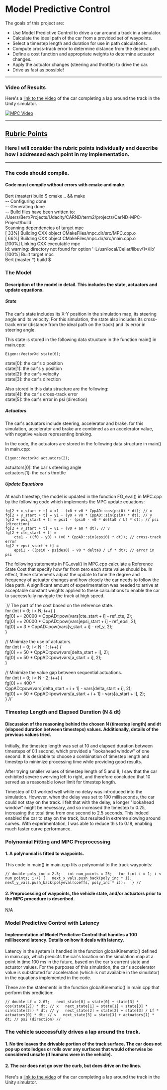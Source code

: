 # Model Predictive Control

The goals of this project are:

* Use Model Predictive Control to drive a car around a track in a simulator.
* Calculate the ideal path of the car from a provided set of waypoints.
* Select a timestep length and duration for use in path calculations.
* Compute cross-track error to determine distance from the desired path.
* Define a cost function and appropriate weights to determine actuator changes.
* Apply the actuator changes (steering and throttle) to drive the car.
* Drive as fast as possible!

---

### Video of Results

Here's a [link to the video](https://github.com/bertciccone/CarND-MPC-Project/blob/master/video/mpc_video.mov) of the car completing a lap around the track in the Unity simulator.

[![MPC Video](https://github.com/bertciccone/CarND-MPC-Project/blob/master/img/Screen%20Shot%202017-12-11%20at%2010.48.12%20AM.png)](https://github.com/bertciccone/CarND-MPC-Project/blob/master/video/mpc_video.mov)

---

## [Rubric Points](https://review.udacity.com/#!/rubrics/896/view)

### Here I will consider the rubric points individually and describe how I addressed each point in my implementation.  

---

### The code should compile.

#### Code must compile without errors with cmake and make.

Bert (master) build $ cmake .. && make  
-- Configuring done  
-- Generating done  
-- Build files have been written to:   /Users/Bert/Projects/Udacity/CARND/term2/projects/CarND-MPC-Project/build  
Scanning dependencies of target mpc  
[ 33%] Building CXX object CMakeFiles/mpc.dir/src/MPC.cpp.o  
[ 66%] Building CXX object CMakeFiles/mpc.dir/src/main.cpp.o  
[100%] Linking CXX executable mpc  
ld: warning: directory not found for option '-L/usr/local/Cellar/libuv/1*/lib'  
[100%] Built target mpc  
Bert (master *) build $

### The Model

#### Description of the model in detail. This includes the state, actuators and update equations.

##### State

The car's state includes its X-Y position in the simulation map, its steering angle and its velocity. For this simulation, the state also includes its cross-track error (distance from the ideal path on the track) and its error in steering angle.

This state is stored in the following data structure in the function main() in main.cpp:

`Eigen::VectorXd state(6);`

state[0]: the car's x position  
state[1]: the car's y position  
state[2]: the car's velocity  
state[3]: the car's direction  

Also stored in this data structure are the following:  
state[4]: the car's cross-track error  
state[5]: the car's error in psi (direction)  

##### Actuators

The car's actuators include steering, accelerator and brake. for this simulation, accelerator and brake are combined as an accelerator value, with negative values representing braking.

In the code, the actuators are stored in the following data structure in main() in main.cpp:

`Eigen::VectorXd actuators(2);`

actuators[0]: the car's steering angle  
actuators[1]: the car's throttle  

##### Update Equations

At each timestep, the model is updated in the function FG_eval() in MPC.cpp by the following code which implements the MPC update equations:

```
fg[2 + x_start + t] = x1 - (x0 + v0 * CppAD::cos(psi0) * dt); // x  
fg[2 + y_start + t] = y1 - (y0 + v0 * CppAD::sin(psi0) * dt); // y  
fg[2 + psi_start + t] = psi1 - (psi0 - v0 * delta0 / Lf * dt); // psi (direction)  
fg[2 + v_start + t] = v1 - (v0 + a0 * dt); // v  
fg[2 + cte_start + t] =  
    cte1 - ((f0 - y0) + (v0 * CppAD::sin(epsi0) * dt)); // cross-track error  
fg[2 + epsi_start + t] =  
    epsi1 - ((psi0 - psides0) - v0 * delta0 / Lf * dt); // error in psi
```

The following statements in FG_eval() in MPC.cpp calculate a Reference State Cost that specify how far from zero each state value should be. In effect, these statements adjust the update to tune the degree and frequency of actuator changes and how closely the car needs to follow the idea path. A significant amount of experimentation was needed to arrive at acceptable constant weights applied to these calculations to enable the car to successfully navigate the track at high speed.

`// The part of the cost based on the reference state.  
for (int i = 0; i < N; i++) {  
  fg[0] += 20000 * CppAD::pow(vars[cte_start + i] - ref_cte, 2);  
  fg[0] += 20000 * CppAD::pow(vars[epsi_start + i] - ref_epsi, 2);  
  fg[0] += 3 * CppAD::pow(vars[v_start + i] - ref_v, 2);  
}

// Minimize the use of actuators.  
for (int i = 0; i < N - 1; i++) {  
  fg[0] += 50 * CppAD::pow(vars[delta_start + i], 2);  
  fg[0] += 50 * CppAD::pow(vars[a_start + i], 2);  
}

// Minimize the value gap between sequential actuations.  
for (int i = 0; i < N - 2; i++) {  
  fg[0] += 400 *  
           CppAD::pow(vars[delta_start + i + 1] - vars[delta_start + i], 2);  
  fg[0] += 50 * CppAD::pow(vars[a_start + i + 1] - vars[a_start + i], 2);  
}
//`

### Timestep Length and Elapsed Duration (N & dt)

#### Discussion of the reasoning behind the chosen N (timestep length) and dt (elapsed duration between timesteps) values. Additionally, details of the previous values tried.

Initially, the timestep length was set at 10 and elapsed duration between timesteps of 0.1 second, which provided a "lookahead window" of one second. It is desirable to choose a combination of timestep length and timestep to minimize processing time while providing good results.

After trying smaller values of timestep length of 5 and 8, I saw that the car exhibited severe swerving left to right, and therefore concluded that 10 served as a reasonable lower limit for timestep length.

Timestep of 0.1 worked well while no delay was introduced into the simulation. However, when the delay was set to 100 milliseconds, the car could not stay on the track. I felt that with the delay, a longer "lookahead window" might be necessary, and so increased the timestep to 0.25, increasing the total time from one second to 2.5 seconds. This indeed enabled the car to stay on the track, but resulted in extreme slowing around curves. With experimentation, I was able to reduce this to 0.18, enabling much faster curve performance.

### Polynomial Fitting and MPC Preprocessing

#### 1. A polynomial is fitted to waypoints.

This code in main() in main.cpp fits a polynomial to the track waypoints:

`//
double poly_inc = 2.5;  
int num_points = 25;  
for (int i = 1; i < num_points; i++) {  
  next_x_vals.push_back(poly_inc * i);  
  next_y_vals.push_back(polyeval(coeffs, poly_inc * i));  
}
//`

#### 2. Preprocessing of waypoints, the vehicle state, and/or actuators prior to the MPC procedure is described.

N/A

### Model Predictive Control with Latency

#### Implementation of Model Predictive Control that handles a 100 millisecond latency. Details on how it deals with latency.

Latency in the system is handled in the function globalKinematic() defined in main.cpp, which predicts the car's location on the simulation map at a point in time 100 ms in the future, based on the car's current state and actuator values. For the purposes of this simulation, the car's accelerator value is substituted for acceleration (which is not available in the simulator) in the equations implemented in the code.

These are the statements in the function globalKinematic() in main.cpp that perform this prediction:

`//
double Lf = 2.67;  
next_state[0] = state[0] + state[3] * cos(state[2]) * dt; // x  
next_state[1] = state[1] + state[3] * sin(state[2]) * dt; // y  
next_state[2] = state[2] + state[3] / Lf * actuators[0] * dt; // v  
next_state[3] = state[3] + actuators[1] * dt; // psi (direction)
//`

### The vehicle successfully drives a lap around the track.

#### 1. No tire leaves the drivable portion of the track surface. The car does not pop up onto ledges or rolls over any surfaces that would otherwise be considered unsafe (if humans were in the vehicle).
#### 2. The car does not go over the curb, but does drive on the lines.

Here's a [link to the video](https://github.com/bertciccone/CarND-MPC-Project/blob/master/video/mpc_video.mov) of the car completing a lap around the track in the Unity simulator.
